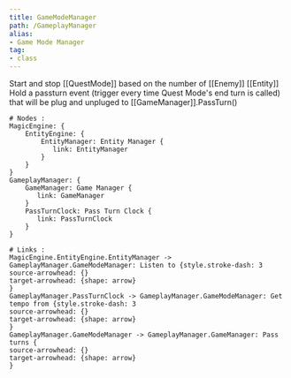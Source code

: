 ```yaml
---
title: GameModeManager
path: /GameplayManager
alias: 
- Game Mode Manager
tag: 
- class
---
```

Start and stop [[QuestMode]] based on the number of [[Enemy]] [[Entity]]
Hold a passturn event (trigger every time Quest Mode's end turn is called) that will be plug and unpluged to [[GameManager]].PassTurn()
```d2
# Nodes :
MagicEngine: {
    EntityEngine: {
        EntityManager: Entity Manager {
           link: EntityManager
        }
    }
}
GameplayManager: {
    GameManager: Game Manager {
       link: GameManager
    }
    PassTurnClock: Pass Turn Clock {
       link: PassTurnClock
    }
}

# Links :
MagicEngine.EntityEngine.EntityManager -> GameplayManager.GameModeManager: Listen to {style.stroke-dash: 3
source-arrowhead: {}
target-arrowhead: {shape: arrow}
}
GameplayManager.PassTurnClock -> GameplayManager.GameModeManager: Get tempo from {style.stroke-dash: 3
source-arrowhead: {}
target-arrowhead: {shape: arrow}
}
GameplayManager.GameModeManager -> GameplayManager.GameManager: Pass turns {
source-arrowhead: {}
target-arrowhead: {shape: arrow}
}

```